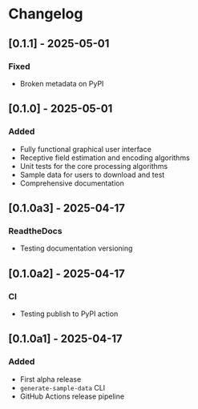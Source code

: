 # Changelog

## [0.1.1] - 2025-05-01
### Fixed
- Broken metadata on PyPI

## [0.1.0] - 2025-05-01
### Added
- Fully functional graphical user interface
- Receptive field estimation and encoding algorithms
- Unit tests for the core processing algorithms
- Sample data for users to download and test
- Comprehensive documentation

## [0.1.0a3] - 2025-04-17
### ReadtheDocs
- Testing documentation versioning

## [0.1.0a2] - 2025-04-17
### CI
- Testing publish to PyPI action

## [0.1.0a1] - 2025-04-17
### Added
- First alpha release
- `generate-sample-data` CLI
- GitHub Actions release pipeline
